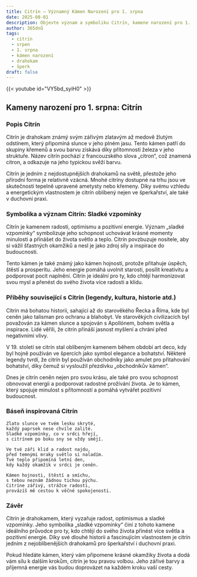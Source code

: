 ```yaml
---
title: Citrín – Významný Kámen Narození pro 1. srpna
date: 2025-08-01
description: Objevte význam a symboliku Citrín, kamene narození pro 1. srpna, který symbolizuje Sladké vzpomínky. Přečtěte si legendy a inspirující příběhy.
author: 365dnů
tags:
  - citrín
  - srpen
  - 1. srpna
  - kámen narození
  - drahokam
  - šperk
draft: false
---
```


{{< youtube id="VY5bd_syiH0" >}}

## Kameny narození pro 1. srpna: Citrín

### Popis Citrín

Citrín je drahokam známý svým zářivým zlatavým až medově žlutým odstínem, který připomíná slunce v jeho plném jasu. Tento kámen patří do skupiny křemenů a svou barvu získává díky přítomnosti železa v jeho struktuře. Název citrín pochází z francouzského slova „citron“, což znamená citron, a odkazuje na jeho typickou svěží barvu.

Citrín je jedním z nejdostupnějších drahokamů na světě, přestože jeho přírodní forma je relativně vzácná. Mnohé citríny dostupné na trhu jsou ve skutečnosti tepelně upravené ametysty nebo křemeny. Díky svému vzhledu a energetickým vlastnostem je citrín oblíbený nejen ve šperkařství, ale také v duchovní praxi.

### Symbolika a význam Citrín: Sladké vzpomínky

Citrín je kamenem radosti, optimismu a pozitivní energie. Význam „sladké vzpomínky“ symbolizuje jeho schopnost uchovávat krásné momenty minulosti a přinášet do života světlo a teplo. Citrín povzbuzuje nositele, aby si vážil šťastných okamžiků a nesl je jako zdroj síly a inspirace do budoucnosti.

Tento kámen je také známý jako kámen hojnosti, protože přitahuje úspěch, štěstí a prosperitu. Jeho energie pomáhá uvolnit starosti, posílit kreativitu a podporovat pocit naplnění. Citrín je ideální pro ty, kdo chtějí harmonizovat svou mysl a přenést do svého života více radosti a klidu.

### Příběhy související s Citrín (legendy, kultura, historie atd.)

Citrín má bohatou historii, sahající až do starověkého Řecka a Říma, kde byl ceněn jako talisman pro ochranu a blahobyt. Ve starověkých civilizacích byl považován za kámen slunce a spojován s Apollónem, bohem světla a inspirace. Lidé věřili, že citrín přináší jasnost myšlení a chrání před negativními vlivy.

V 19. století se citrín stal oblíbeným kamenem během období art deco, kdy byl hojně používán ve špercích jako symbol elegance a bohatství. Některé legendy tvrdí, že citrín byl používán obchodníky jako amulet pro přitahování bohatství, díky čemuž si vysloužil přezdívku „obchodníkův kámen“.

Dnes je citrín ceněn nejen pro svou krásu, ale také pro svou schopnost obnovovat energii a podporovat radostné prožívání života. Je to kámen, který spojuje minulost s přítomností a pomáhá vytvářet pozitivní budoucnost.

### Báseň inspirovaná Citrín

```
Zlato slunce ve tvém lesku skryté,  
každý paprsek nese chvíle zalité.  
Sladké vzpomínky, co v srdci hřejí,  
s citrínem po boku sny se vždy smějí.

Ve tvé záři klid a radost najdu,  
před temnými mraky světlo si naladím.  
Tvé teplo připomíná letní den,  
kdy každý okamžik v srdci je ceněn.

Kámen hojnosti, štěstí a smíchu,  
s tebou neznám žádnou tichou pýchu.  
Citríne zářivý, strážce radosti,  
provázíš mě cestou k věčné spokojenosti.
```

### Závěr

Citrín je drahokamem, který vyzařuje radost, optimismus a sladké vzpomínky. Jeho symbolika „sladké vzpomínky“ činí z tohoto kamene ideálního průvodce pro ty, kdo chtějí do svého života přinést více světla a pozitivní energie. Díky své dlouhé historii a fascinujícím vlastnostem je citrín jedním z nejoblíbenějších drahokamů pro šperkařství i duchovní praxi.

Pokud hledáte kámen, který vám připomene krásné okamžiky života a dodá vám sílu k dalším krokům, citrín je tou pravou volbou. Jeho zářivé barvy a příjemná energie vás budou doprovázet na každém kroku vaší cesty.